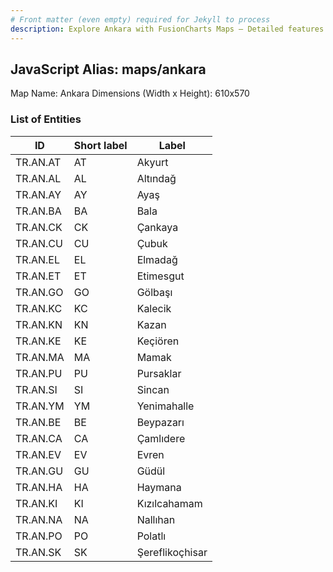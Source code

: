 ```yaml
---
# Front matter (even empty) required for Jekyll to process
description: Explore Ankara with FusionCharts Maps – Detailed features for seamless integration. Try now & enhance your data visualization today! 
---
```


## JavaScript Alias: maps/ankara

Map Name: Ankara
Dimensions (Width x Height): 610x570

### List of Entities

| ID       | Short label | Label           |
| -------- | ----------- | --------------- |
| TR.AN.AT | AT          | Akyurt          |
| TR.AN.AL | AL          | Altındağ        |
| TR.AN.AY | AY          | Ayaş            |
| TR.AN.BA | BA          | Bala            |
| TR.AN.CK | CK          | Çankaya         |
| TR.AN.CU | CU          | Çubuk           |
| TR.AN.EL | EL          | Elmadağ         |
| TR.AN.ET | ET          | Etimesgut       |
| TR.AN.GO | GO          | Gölbaşı         |
| TR.AN.KC | KC          | Kalecik         |
| TR.AN.KN | KN          | Kazan           |
| TR.AN.KE | KE          | Keçiören        |
| TR.AN.MA | MA          | Mamak           |
| TR.AN.PU | PU          | Pursaklar       |
| TR.AN.SI | SI          | Sincan          |
| TR.AN.YM | YM          | Yenimahalle     |
| TR.AN.BE | BE          | Beypazarı       |
| TR.AN.CA | CA          | Çamlıdere       |
| TR.AN.EV | EV          | Evren           |
| TR.AN.GU | GU          | Güdül           |
| TR.AN.HA | HA          | Haymana         |
| TR.AN.KI | KI          | Kızılcahamam    |
| TR.AN.NA | NA          | Nallıhan        |
| TR.AN.PO | PO          | Polatlı         |
| TR.AN.SK | SK          | Şereflikoçhisar |
